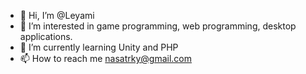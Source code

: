 - 👋 Hi, I’m @Leyami
- 👀 I’m interested in game programming, web programming, desktop applications.
- 🌱 I’m currently learning Unity and PHP
- 📫 How to reach me nasatrky@gmail.com

<!---
Leyami/Leyami is a ✨ special ✨ repository because its `README.md` (this file) appears on your GitHub profile.
You can click the Preview link to take a look at your changes.
--->
